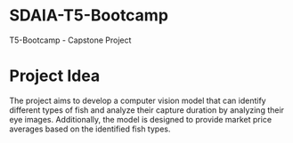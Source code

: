 # SDAIA-T5-Bootcamp
T5-Bootcamp  - Capstone Project  
# Project Idea 
The project aims to develop a computer vision model that can
identify different types of fish and analyze their capture duration
by analyzing their eye images. Additionally, the model is designed
to provide market price averages based on the identified fish
types.
